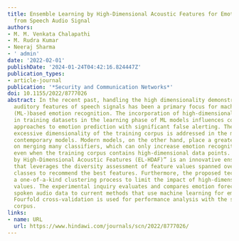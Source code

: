 ```yaml
---
title: Ensemble Learning by High-Dimensional Acoustic Features for Emotion Recognition
  from Speech Audio Signal
authors:
- M. M. Venkata Chalapathi
- M. Rudra Kumar
- Neeraj Sharma
- ' admin'
date: '2022-02-01'
publishDate: '2024-01-24T04:42:16.824447Z'
publication_types:
- article-journal
publication: '*Security and Communication Networks*'
doi: 10.1155/2022/8777026
abstract: In the recent past, handling the high dimensionality demonstrated in the
  auditory features of speech signals has been a primary focus for machine learning
  (ML-)based emotion recognition. The incorporation of high-dimensional characteristics
  in training datasets in the learning phase of ML models influences contemporary
  approaches to emotion prediction with significant false alerting. The curse of the
  excessive dimensionality of the training corpus is addressed in the majority of
  contemporary models. Modern models, on the other hand, place a greater emphasis
  on merging many classifiers, which can only increase emotion recognition accuracy
  even when the training corpus contains high-dimensional data points. “Ensemble Learning
  by High-Dimensional Acoustic Features (EL-HDAF)” is an innovative ensemble model
  that leverages the diversity assessment of feature values spanned over diversified
  classes to recommend the best features. Furthermore, the proposed technique employs
  a one-of-a-kind clustering process to limit the impact of high-dimensional feature
  values. The experimental inquiry evaluates and compares emotion forecasting using
  spoken audio data to current methods that use machine learning for emotion recognition.
  Fourfold cross-validation is used for performance analysis with the standard data
  corpus.
links:
- name: URL
  url: https://www.hindawi.com/journals/scn/2022/8777026/
---
```

